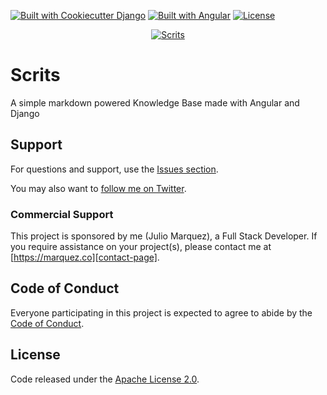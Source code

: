 [![Built with Cookiecutter Django](https://img.shields.io/badge/built%20with-Cookiecutter%20Django-ff69b4.svg)](https://github.com/pydanny/cookiecutter-django/)
[![Built with Angular](https://img.shields.io/badge/built%20with-Angular-E20034.svg)](https://angular.io)
[![License](https://img.shields.io/badge/license-Apache-blue.svg)](https://raw.githubusercontent.com/juliomrqz/scrits/develop/LICENSE)

<p align="center">
  <a href="https://marquez.co?utm_source=github&utm_medium=readme&utm_campaign=scrits" target="_blank">
    <img src="https://raw.githubusercontent.com/juliomrqz/scrits/develop/docs/images/home.png" alt="Scrits" />
  </a>
</p>

# Scrits

A simple markdown powered Knowledge Base made with Angular and Django

## Support

For questions and support, use the [Issues section][issues].

You may also want to [follow me on Twitter][twitter].

### Commercial Support

This project is sponsored by me (Julio Marquez), a Full Stack Developer. If you require assistance on your project(s), please contact me at [https://marquez.co][contact-page].

## Code of Conduct

Everyone participating in this project is expected to agree to abide by the [Code of Conduct][code-of-conduct].

## License

Code released under the [Apache License 2.0][license-page].

[code-of-conduct]: https://www.contributor-covenant.org/version/2/0/code_of_conduct/
[issues]: https://github.com/juliomrqz/scrits/issues
[twitter]: https://twitter.com/juliomrqz
[contact-page]: https://marquez.co?utm_source=github&utm_medium=readme&utm_campaign=scrits
[license-page]: https://github.com/juliomrqz/scrits/blob/develop/LICENSE
